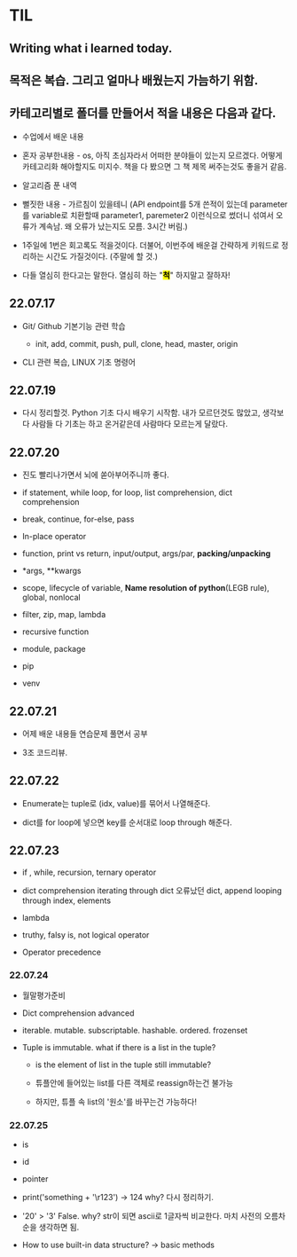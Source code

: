 # TIL

## Writing what i learned today.

## 목적은 복습. 그리고 얼마나 배웠는지 가늠하기 위함.

## 카테고리별로 폴더를 만들어서 적을 내용은 다음과 같다.

- 수업에서 배운 내용

- 혼자 공부한내용 - os, 아직 초심자라서 어떠한 분야들이 있는지 모르겠다. 어떻게 카테고리화 해야할지도 미지수. 책을 다 봤으면 그 책  제목 써주는것도 좋을거 같음.

- 알고리즘 푼 내역

- 뻘짓한 내용 - 가르침이 있을테니 (API endpoint를 5개 쓴적이 있는데 parameter를 variable로 치환할때 parameter1, paremeter2 이런식으로 썼더니 섞여서 오류가 계속남. 왜 오류가 났는지도 모름. 3시간 버림.)

- 1주일에 1번은 회고록도 적을것이다. 더불어, 이번주에 배운걸 간략하게 키워드로 정리하는 시간도 가질것이다. (주말에 할 것.)

- 다들 열심히 한다고는 말한다. 열심히 하는 "**<mark>척</mark>**" 하지말고 잘하자!

## 22.07.17

- Git/ Github 기본기능 관련 학습
  
  - init, add, commit, push, pull, clone, head, master, origin

- CLI 관련 복습, LINUX 기초 명령어

## 22.07.19

- 다시 정리할것. Python 기초 다시 배우기 시작함. 내가 모르던것도 많았고, 생각보다 사람들 다 기초는 하고 온거같은데 사람마다 모르는게 달랐다.

## 22.07.20

- 진도 빨리나가면서 뇌에 쏟아부어주니까 좋다.

- if statement, while loop, for loop, list comprehension, dict comprehension

- break, continue, for-else, pass

- In-place operator

- function, print vs return, input/output, args/par, **packing/unpacking**

- *args, **kwargs

- scope, lifecycle of variable, **Name resolution of python**(LEGB rule), global, nonlocal

- filter, zip, map, lambda

- recursive function

- module, package

- pip

- venv

## 22.07.21

- 어제 배운 내용들 연습문제 풀면서 공부

- 3조 코드리뷰.

## 22.07.22

- Enumerate는 tuple로 (idx, value)를 묶어서 나열해준다.

- dict를 for loop에 넣으면 key를 순서대로 loop through 해준다.

## 22.07.23

- if , while, recursion, ternary operator

- dict comprehension
  iterating through dict
  오류났던 dict, append
  looping through index, elements

- lambda

- truthy, falsy
  is, not
  logical operator

- Operator precedence





### 22.07.24

- 월말평가준비

- Dict comprehension advanced

- iterable. mutable. subscriptable. hashable. ordered. frozenset

- Tuple is immutable. what if there is a list in the tuple?
  
  - is the element of list in the tuple still immutable?
  
  - 튜플안에 들어있는 list를 다른 객체로 reassign하는건 불가능
  
  - 하지만, 튜플 속 list의 '원소'를 바꾸는건 가능하다!



### 22.07.25

- is

- id

- pointer

- print('something + '\r123') -> 124 why? 다시 정리하기.

- '20' > '3' False. why? str이 되면 ascii로 1글자씩 비교한다. 마치 사전의 오름차순을 생각하면 됨.



- How to use built-in data structure? -> basic methods
